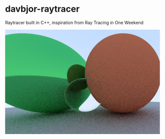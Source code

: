 # davbjor-raytracer

Raytracer built in C++, inspiration from Ray Tracing in One Weekend

![Demo image v0.2](./v0.2.png)